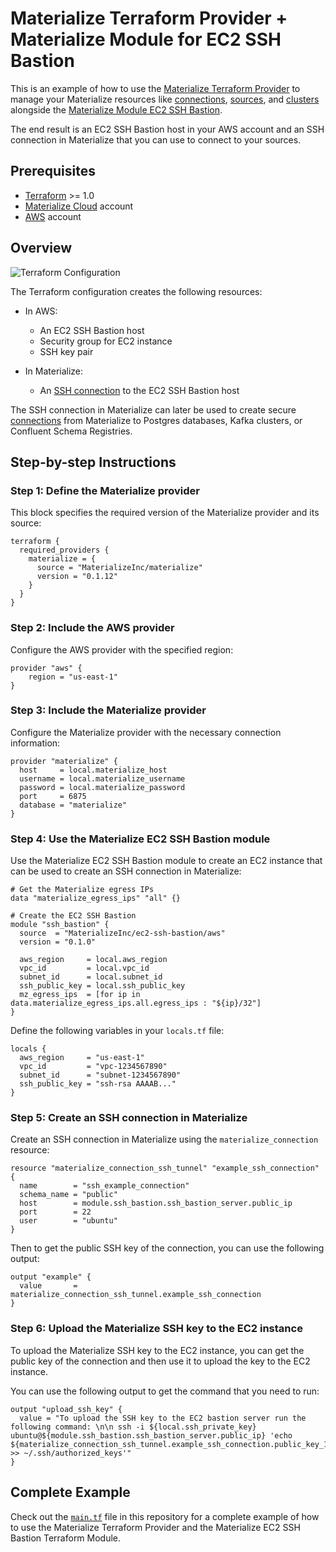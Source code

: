 # Materialize Terraform Provider + Materialize Module for EC2 SSH Bastion

This is an example of how to use the [Materialize Terraform Provider](https://github.com/MaterializeInc/terraform-provider-materialize) to manage your Materialize resources like [connections](https://materialize.com/docs/sql/create-connection/), [sources](https://materialize.com/docs/sql/create-source/), and [clusters](https://materialize.com/docs/sql/create-cluster/) alongside the [Materialize Module EC2 SSH Bastion](https://github.com/MaterializeInc/terraform-aws-ec2-ssh-bastion).

The end result is an EC2 SSH Bastion host in your AWS account and an SSH connection in Materialize that you can use to connect to your sources.

## Prerequisites

- [Terraform](https://www.terraform.io/downloads.html) >= 1.0
- [Materialize Cloud](https://cloud.materialize.com/) account
- [AWS](https://aws.amazon.com/) account

## Overview

![Terraform Configuration](https://github.com/MaterializeInc/demos/assets/21223421/ff6d7317-b74d-4271-8107-433514e81b69)

The Terraform configuration creates the following resources:

- In AWS:
  - An EC2 SSH Bastion host
  - Security group for EC2 instance
  - SSH key pair

- In Materialize:
  - An [SSH connection](https://materialize.com/docs/connect-sources/network-security/ssh-tunnel) to the EC2 SSH Bastion host

The SSH connection in Materialize can later be used to create secure [connections](https://materialize.com/docs/sql/create-connection/) from Materialize to Postgres databases, Kafka clusters, or Confluent Schema Registries.

## Step-by-step Instructions

### Step 1: Define the Materialize provider

This block specifies the required version of the Materialize provider and its source:

```hcl
terraform {
  required_providers {
    materialize = {
      source = "MaterializeInc/materialize"
      version = "0.1.12"
    }
  }
}
```

### Step 2: Include the AWS provider

Configure the AWS provider with the specified region:

```hcl
provider "aws" {
    region = "us-east-1"
}
```

### Step 3: Include the Materialize provider

Configure the Materialize provider with the necessary connection information:

```hcl
provider "materialize" {
  host     = local.materialize_host
  username = local.materialize_username
  password = local.materialize_password
  port     = 6875
  database = "materialize"
}
```


### Step 4: Use the Materialize EC2 SSH Bastion module

Use the Materialize EC2 SSH Bastion module to create an EC2 instance that can be used to create an SSH connection in Materialize:

```hcl
# Get the Materialize egress IPs
data "materialize_egress_ips" "all" {}

# Create the EC2 SSH Bastion
module "ssh_bastion" {
  source  = "MaterializeInc/ec2-ssh-bastion/aws"
  version = "0.1.0"

  aws_region     = local.aws_region
  vpc_id         = local.vpc_id
  subnet_id      = local.subnet_id
  ssh_public_key = local.ssh_public_key
  mz_egress_ips  = [for ip in data.materialize_egress_ips.all.egress_ips : "${ip}/32"]
}
```

Define the following variables in your `locals.tf` file:

```hcl
locals {
  aws_region     = "us-east-1"
  vpc_id         = "vpc-1234567890"
  subnet_id      = "subnet-1234567890"
  ssh_public_key = "ssh-rsa AAAAB..."
}
```

### Step 5: Create an SSH connection in Materialize

Create an SSH connection in Materialize using the `materialize_connection` resource:

```hcl
resource "materialize_connection_ssh_tunnel" "example_ssh_connection" {
  name        = "ssh_example_connection"
  schema_name = "public"
  host        = module.ssh_bastion.ssh_bastion_server.public_ip
  port        = 22
  user        = "ubuntu"
}
```

Then to get the public SSH key of the connection, you can use the following output:

```hcl
output "example" {
  value       = materialize_connection_ssh_tunnel.example_ssh_connection
}
```

### Step 6: Upload the Materialize SSH key to the EC2 instance

To upload the Materialize SSH key to the EC2 instance, you can get the public key of the connection and then use it to upload the key to the EC2 instance.

You can use the following output to get the command that you need to run:

```hcl
output "upload_ssh_key" {
  value = "To upload the SSH key to the EC2 bastion server run the following command: \n\n ssh -i ${local.ssh_private_key} ubuntu@${module.ssh_bastion.ssh_bastion_server.public_ip} 'echo ${materialize_connection_ssh_tunnel.example_ssh_connection.public_key_1} >> ~/.ssh/authorized_keys'"
}
```

## Complete Example

Check out the [`main.tf`](main.tf) file in this repository for a complete example of how to use the Materialize Terraform Provider and the Materialize EC2 SSH Bastion Terraform Module.
